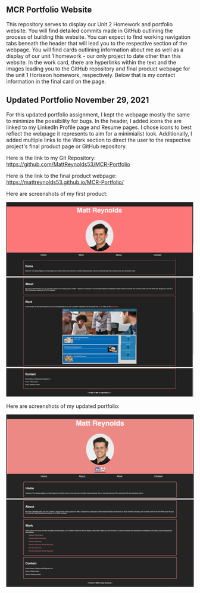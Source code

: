 
## MCR Portfolio Website

This repository serves to display our Unit 2 Homework and portfolio website. You will find detailed commits made in GitHub outlining the process of building this website. You can expect to find working navigation tabs beneath the header that will lead you to the respective section of the webpage. You will find cards outlining information about me as well as a display of our unit 1 homework - our only project to date other than this website. In the work card, there are hyperlinks within the text and the images leading you to the GitHub repository and final product webpage for the unit 1 Horiseon homework, respectively. Below that is my contact information in the final card on the page.


## Updated Portfolio November 29, 2021
For this updated portfolio assignment, I kept the webpage mostly the same to minimize the possibility for bugs. In the header, I added icons the are linked to my LinkedIn Profile page and Resume pages. I chose icons to best reflect the webpage it represents to aim for a minimialist look. Additionally, I added multiple links to the Work section to direct the user to the respective project's final product page or GitHub repository. 


Here is the link to my Git Repository: https://github.com/MattReynolds53/MCR-Portfolio

Here is the link to the final product webpage: https://mattreynolds53.github.io/MCR-Portfolio/

Here are screenshots of my first product: 

<img src="./Assets/Images/MCR_Portfolio_Pic1.jpg" alt="Application Screenshots">
<img src="./Assets/Images/MCR_Portfolio_Pic2.jpg" alt="Application Screenshots">
<img src="./Assets/Images/MCR_Portfolio_Pic3.jpg" alt="Application Screenshots">

Here are screenshots of my updated portfolio:

![](./Assets/Images/UpdatedPortfolio1.png)
![](./Assets/Images/UpdatedPortfolio2.png)
